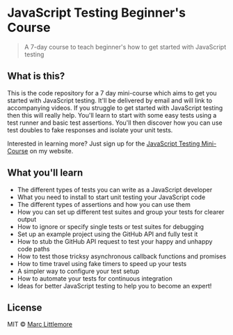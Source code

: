 # JavaScript Testing Beginner's Course

> A 7-day course to teach beginner's how to get started with JavaScript testing

## What is this?

This is the code repository for a 7 day mini-course which aims to get you started with JavaScript testing. It'll be delivered by email and will link to accompanying videos. If you struggle to get started with JavaScript testing then this will really help. You'll learn to start with some easy tests using a test runner and basic test assertions. You'll then discover how you can use test doubles to fake responses and isolate your unit tests.

Interested in learning more? Just sign up for the [JavaScript Testing Mini-Course](https://www.marclittlemore.com/courses/javascript-testing-beginners-course/?signup=github-mini-course) on my website.

## What you'll learn

* The different types of tests you can write as a JavaScript developer
* What you need to install to start unit testing your JavaScript code
* The different types of assertions and how you can use them
* How you can set up different test suites and group your tests for clearer output
* How to ignore or specify single tests or test suites for debugging
* Set up an example project using the GitHub API and fully test it
* How to stub the GitHub API request to test your happy and unhappy code paths
* How to test those tricksy asynchronous callback functions and promises
* How to time travel using fake timers to speed up your tests
* A simpler way to configure your test setup
* How to automate your tests for continuous integration
* Ideas for better JavaScript testing to help you to become an expert!

## License

MIT © [Marc Littlemore](https://www.marclittlemore.com)